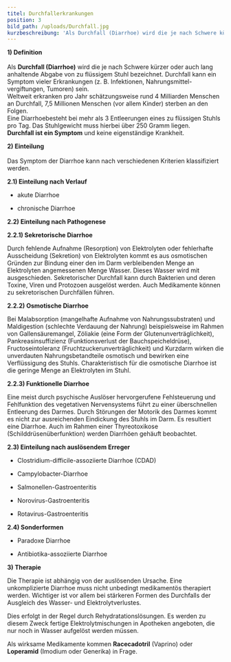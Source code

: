 ```yaml
---
titel: Durchfallerkrankungen
position: 3
bild_path: /uploads/Durchfall.jpg
kurzbeschreibung: 'Als Durchfall (Diarrhoe) wird die je nach Schwere kürzer oder auch lang anhaltende Abgabe von zu flüssigem Stuhl bezeichnet. Durchfall kann ein Symptom vieler Erkrankungen (z. B. Infektionen, Nahrungsmittel- vergiftungen, Tumoren) sein.'
---
```



**1) Definition**
<br>
<br>Als **Durchfall (Diarrhoe)** wird die je nach Schwere kürzer oder auch lang anhaltende Abgabe von zu flüssigem Stuhl bezeichnet. Durchfall kann ein Symptom vieler Erkrankungen (z. B. Infektionen, Nahrungsmittel-vergiftungen, Tumoren) sein.
<br>Weltweit erkranken pro Jahr schätzungsweise rund 4 Milliarden Menschen an Durchfall, 7,5 Millionen Menschen (vor allem Kinder) sterben an den Folgen.
<br>Eine Diarrhoebesteht bei mehr als 3 Entleerungen eines zu flüssigen Stuhls pro Tag. Das Stuhlgewicht muss hierbei über 250 Gramm liegen.
<br>**Durchfall ist ein Symptom** und keine eigenständige Krankheit.
<br>

**2) Einteilung**
<br>
<br>Das Symptom der Diarrhoe kann nach verschiedenen Kriterien klassifiziert werden.

**2.1) Einteilung nach Verlauf**

* akute Diarrhoe

* chronische Diarrhoe

**2.2) Einteilung nach Pathogenese**

**2.2.1) Sekretorische Diarrhoe**

Durch fehlende Aufnahme (Resorption) von Elektrolyten oder fehlerhafte Ausscheidung (Sekretion) von Elektrolyten kommt es aus osmotischen Gründen zur Bindung einer den im Darm verbleibenden Menge an Elektrolyten angemessenen Menge Wasser. Dieses Wasser wird mit ausgeschieden. Sekretorischer Durchfall kann durch Bakterien und deren Toxine, Viren und Protozoen ausgelöst werden. Auch Medikamente können zu sekretorischen Durchfällen führen.

**2.2.2) Osmotische Diarrhoe**

Bei Malabsorption (mangelhafte Aufnahme von Nahrungssubstraten) und Maldigestion (schlechte Verdauung der Nahrung) beispielsweise im Rahmen von Gallensäuremangel, Zöliakie (eine Form der Glutenunverträglichkeit), Pankreasinsuffizienz (Funktionsverlust der Bauchspeicheldrüse), Fructoseintoleranz (Fruchtzuckerunverträglichkeit) und Kurzdarm wirken die unverdauten Nahrungsbetandteile osmotisch und bewirken eine Verflüssigung des Stuhls. Charakteristisch für die osmotische Diarrhoe ist die geringe Menge an Elektrolyten im Stuhl.

**2.2.3) Funktionelle Diarrhoe**

Eine meist durch psychische Auslöser hervorgerufene Fehlsteuerung und Fehlfunktion des vegetativen Nervensystems führt zu einer überschnellen Entleerung des Darmes. Durch Störungen der Motorik des Darmes kommt es nicht zur ausreichenden Eindickung des Stuhls im Darm. Es resultiert eine Diarrhoe. Auch im Rahmen einer Thyreotoxikose (Schilddrüsenüberfunktion) werden Diarrhöen gehäuft beobachtet.

**2.3) Einteilung nach auslösendem Erreger**

* Clostridium-difficile-assoziierte Diarrhoe (CDAD)

* Campylobacter-Diarrhoe

* Salmonellen-Gastroenteritis

* Norovirus-Gastroenteritis

* Rotavirus-Gastroenteritis

**2.4) Sonderformen**

* Paradoxe Diarrhoe

* Antibiotika-assoziierte Diarrhoe
  <br>

**3) Therapie**

Die Therapie ist abhängig von der auslösenden Ursache. Eine unkomplizierte Diarrhoe muss nicht unbedingt medikamentös therapiert werden. Wichtiger ist vor allem bei stärkeren Formen des Durchfalls der Ausgleich des Wasser- und Elektrolytverlustes.

Dies erfolgt in der Regel durch Rehydratationslösungen. Es werden zu diesem Zweck fertige Elektrolytmischungen in Apotheken angeboten, die nur noch in Wasser aufgelöst werden müssen.

Als wirksame Medikamente kommen **Racecadotril** (Vaprino) oder **Loperamid** (Imodium oder Generika) in Frage.